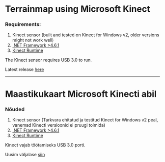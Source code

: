 # Terrainmap using Microsoft Kinect

### Requirements:

1. Kinect sensor (built and tested on Kinect for Windows v2, older versions might not work well)
2. [.NET Framework >4.6.1](https://www.microsoft.com/net/download/Windows/run)
3. [Kinect Runtime](https://www.microsoft.com/en-us/download/details.aspx?id=44559)

The Kinect sensor requires USB 3.0 to run.

Latest release [here](https://github.com/ErikEnden/terrainmap-kinect/releases)

---

# Maastikukaart Microsoft Kinecti abil

### Nõuded

1. Kinect sensor (Tarkvara ehitatud ja testitud Kinect for Windows v2 peal, vanemad Kinecti versioonid ei pruugi toimida)
2. [.NET Framework >4.6.1](https://www.microsoft.com/net/download/Windows/run)
3. [Kinect Runtime](https://www.microsoft.com/en-us/download/details.aspx?id=44559)

Kinect vajab töötamiseks USB 3.0 porti.

Uusim väljalase [siin](https://github.com/ErikEnden/terrainmap-kinect/releases)
